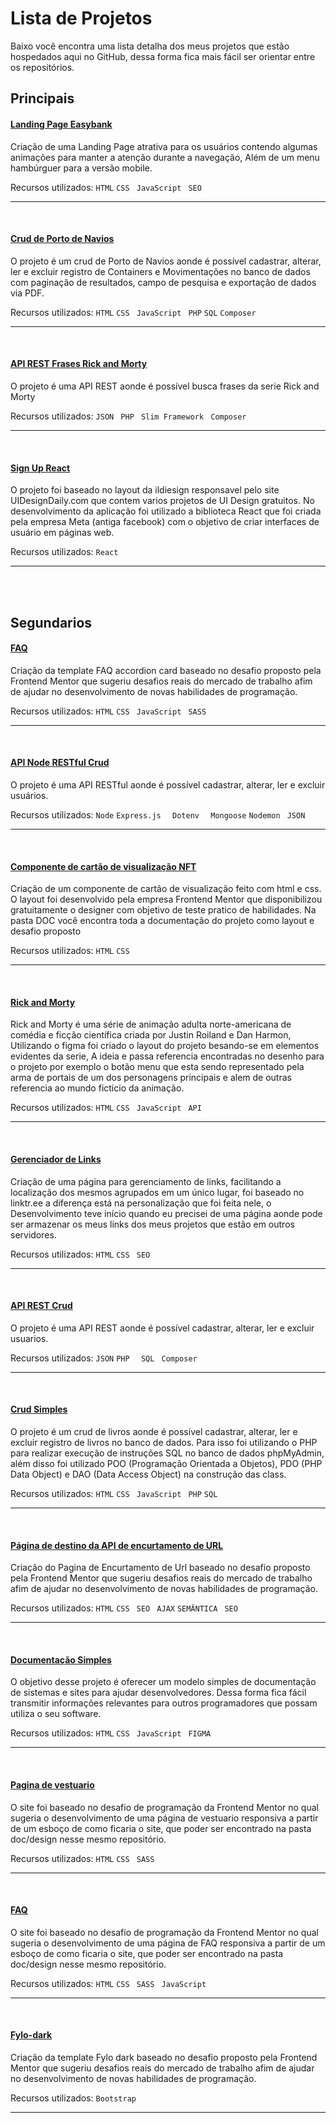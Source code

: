 # Lista de Projetos

Baixo você encontra uma lista detalha dos meus projetos que estão hospedados aqui no GitHub, dessa forma fica mais fácil ser orientar entre os repositórios. 


## Principais


#### [Landing Page Easybank](https://github.com/Cesar959/easybank-landing-page)
Criação de uma Landing Page atrativa para os usuários contendo algumas animações para manter a atenção durante a navegação, Além de um menu hambúrguer para a versão mobile.

Recursos utilizados: `` HTML `` `` CSS  ``  `` JavaScript  ``  `` SEO ``  

---
<br/>

#### [Crud de Porto de Navios](https://github.com/Cesar959/crud-porto-navio)
O projeto é um crud de Porto de Navios aonde é possível cadastrar, alterar, ler e excluir registro de Containers e Movimentações no banco de dados com paginação de resultados, campo de pesquisa e exportação de dados via PDF.

Recursos utilizados: `` HTML `` `` CSS  ``  `` JavaScript  ``  `` PHP ``  `` SQL ``  `` Composer ``  

---
<br/>

#### [API REST Frases Rick and Morty](https://github.com/Cesar959/api-frases-rick-morty)
O projeto é uma API REST aonde é possível busca frases da serie Rick and Morty

Recursos utilizados: `` JSON  `` `` PHP  ``  `` Slim Framework  ``  `` Composer ``  

---
<br/>

#### [Sign Up React](https://github.com/Cesar959/sign-up-react)
O projeto foi baseado no layout da ildiesign responsavel pelo site UIDesignDaily.com que contem varios projetos de UI Design gratuitos. No desenvolvimento da aplicação foi utilizado a biblioteca React que foi criada pela empresa Meta (antiga facebook) com o objetivo de criar interfaces de usuário em páginas web.

Recursos utilizados: `` React `` 

---

<br/>
<br/>


## Segundarios


#### [FAQ](https://github.com/Cesar959/faq)
Criação da template FAQ accordion card baseado no desafio proposto pela Frontend Mentor que sugeriu desafios reais do mercado de trabalho afim de ajudar no desenvolvimento de novas habilidades de programação.

Recursos utilizados: `` HTML `` `` CSS  ``  `` JavaScript  ``  `` SASS ``  

---
<br/>

#### [API Node RESTful Crud](https://github.com/Cesar959/api-node-crud-simples)
O projeto é uma API RESTful aonde é possível cadastrar, alterar, ler e excluir usuários.

Recursos utilizados: `` Node `` `` Express.js   ``  `` Dotenv   ``  `` Mongoose ``  `` Nodemon  `` `` JSON `` 

---
<br/>

#### [Componente de cartão de visualização NFT](https://github.com/Cesar959/cartao-nft)
Criação de um componente de cartão de visualização feito com html e css. O layout foi desenvolvido pela empresa Frontend Mentor que disponibilizou gratuitamente o designer com objetivo de teste pratico de habilidades. Na pasta DOC você encontra toda a documentação do projeto como layout e desafio proposto

Recursos utilizados: `` HTML `` `` CSS  ``  

---
<br/>

#### [Rick and Morty](https://github.com/Cesar959/rick-and-morty)
Rick and Morty é uma série de animação adulta norte-americana de comédia e ficção científica criada por Justin Roiland e Dan Harmon, Utilizando o figma foi criado o layout do projeto besando-se em elementos evidentes da serie, A ideia e passa referencia encontradas no desenho para o projeto por exemplo o botão menu que esta sendo representado pela arma de portais de um dos personagens principais e alem de outras referencia ao mundo ficticio da animação.

Recursos utilizados: `` HTML `` `` CSS  ``  `` JavaScript  ``  `` API ``  

---
<br/>

#### [Gerenciador de Links](https://github.com/Cesar959/gerenciamento-links)
Criação de uma página para gerenciamento de links, facilitando a localização dos mesmos agrupados em um único lugar, foi baseado no linktr.ee a diferença está na personalização que foi feita nele, o Desenvolvimento teve início quando eu precisei de uma página aonde pode ser armazenar os meus links dos meus projetos que estão em outros servidores. 

Recursos utilizados: `` HTML `` `` CSS  ``  `` SEO  ``  

---
<br/>

#### [API REST Crud](https://github.com/Cesar959/api-crud)
O projeto é uma API REST aonde é possível cadastrar, alterar, ler e excluir usuarios.

Recursos utilizados: `` JSON `` `` PHP   ``  `` SQL  ``  `` Composer  ``  

---
<br/>

#### [Crud Simples](https://github.com/Cesar959/crud-simples)
O projeto é um crud de livros aonde é possível cadastrar, alterar, ler e excluir registro de livros no banco de dados. Para isso foi utilizando o PHP para realizar execução de instruções SQL no banco de dados phpMyAdmin, além disso foi utilizado POO (Programação Orientada a Objetos), PDO (PHP Data Object) e DAO (Data Access Object) na construção das class. 

Recursos utilizados: `` HTML `` `` CSS  ``  `` JavaScript  ``  `` PHP ``  `` SQL ``

---
<br/>

#### [Página de destino da API de encurtamento de URL](https://github.com/Cesar959/pagina-encurtamento-url)
Criação do Pagina de Encurtamento de Url baseado no desafio proposto pela Frontend Mentor que sugeriu desafios reais do mercado de trabalho afim de ajudar no desenvolvimento de novas habilidades de programação.

Recursos utilizados: `` HTML `` `` CSS  ``  `` SEO  ``  `` AJAX `` `` SEMÂNTICA  `` `` SEO  ``

---
<br/>

#### [Documentação Simples](https://github.com/Cesar959/doc-simples)
O objetivo desse projeto é oferecer um modelo simples de documentação de sistemas e sites para ajudar desenvolvedores. Dessa forma fica fácil transmitir informações relevantes para outros programadores que possam utiliza o seu software. 

Recursos utilizados: `` HTML `` `` CSS  ``  `` JavaScript  ``  `` FIGMA `` 

---
<br/>

#### [Pagina de vestuario](https://github.com/Cesar959/pagina_vestuario)
O site foi baseado no desafio de programação da Frontend Mentor no qual sugeria o desenvolvimento de uma página de vestuario responsiva a partir de um esboço de como ficaria o site, que poder ser encontrado na pasta doc/design nesse mesmo repositório.

Recursos utilizados: `` HTML `` `` CSS  ``  `` SASS  ``  

---
<br/>

#### [FAQ](https://github.com/Cesar959/faq)
O site foi baseado no desafio de programação da Frontend Mentor no qual sugeria o desenvolvimento de uma página de FAQ responsiva a partir de um esboço de como ficaria o site, que poder ser encontrado na pasta doc/design nesse mesmo repositório.

Recursos utilizados: `` HTML `` `` CSS  ``  `` SASS  ``  `` JavaScript  `` 

---
<br/>

#### [Fylo-dark](https://github.com/Cesar959/Fylo-dark)
Criação da template Fylo dark baseado no desafio proposto pela Frontend Mentor que sugeriu desafios reais do mercado de trabalho afim de ajudar no desenvolvimento de novas habilidades de programação.

Recursos utilizados: `` Bootstrap ``  

---
<br/>
